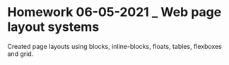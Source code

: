 # Homework 06-05-2021 _ Web page layout systems
Created page layouts using blocks, inline-blocks, floats, tables, flexboxes and grid.
